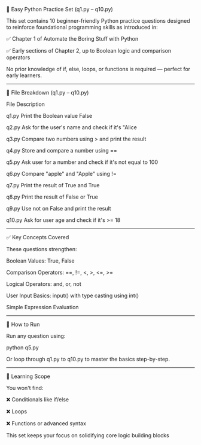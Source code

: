 🧠 Easy Python Practice Set (q1.py – q10.py)

This set contains 10 beginner-friendly Python practice questions designed to reinforce foundational programming skills as introduced in:

✅ Chapter 1 of Automate the Boring Stuff with Python

✅ Early sections of Chapter 2, up to Boolean logic and comparison operators


No prior knowledge of if, else, loops, or functions is required — perfect for early learners.


---

📂 File Breakdown (q1.py – q10.py)

File	Description

q1.py	Print the Boolean value False

q2.py	Ask for the user's name and check if it's "Alice

q3.py	Compare two numbers using > and print the result

q4.py	Store and compare a number using ==

q5.py	Ask user for a number and check if it's not equal to 100

q6.py	Compare "apple" and "Apple" using !=

q7.py	Print the result of True and True

q8.py	Print the result of False or True

q9.py	Use not on False and print the result

q10.py	Ask for user age and check if it's >= 18



---

✅ Key Concepts Covered

These questions strengthen:

Boolean Values: True, False

Comparison Operators: ==, !=, <, >, <=, >=

Logical Operators: and, or, not

User Input Basics: input() with type casting using int()

Simple Expression Evaluation



---

🚀 How to Run

Run any question using:

python q5.py

Or loop through q1.py to q10.py to master the basics step-by-step.


---

🧩 Learning Scope

You won't find:

❌ Conditionals like if/else

❌ Loops

❌ Functions or advanced syntax


This set keeps your focus on solidifying core logic building blocks